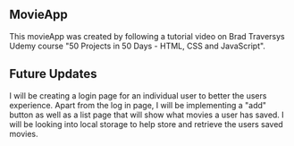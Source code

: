 ## MovieApp

This movieApp was created by following a tutorial video on Brad Traversys Udemy course "50 Projects in 50 Days - HTML, CSS and JavaScript".

## Future Updates

I will be creating a login page for an individual user to better the users experience. Apart from the log in page, I will be implementing a "add" button as well as a list page that will show what movies a user has saved. I will be looking into local storage to help store and retrieve the users saved movies.
